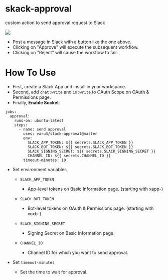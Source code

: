 # skack-approval

custom action to send approval request to Slack

![](https://user-images.githubusercontent.com/35091584/195488201-acc24277-5e0c-431f-a4b3-21b4430d5d80.png)


- Post a message in Slack with a button like the one above.
- Clicking on "Approve" will execute the subsequent workflow.
- Clicking on "Reject" will cause the workflow to fail.

# How To Use

- First, create a Slack App and install in your workspace.
- Second, add `chat:write` and `im:write` to OAuth Scope on OAuth & Permissions page.
- Finally, **Enable Socket**.

```
jobs:
  approval:
    runs-on: ubuntu-latest
    steps:
      - name: send approval
        uses: varu3/slack-approval@master
        env:
          SLACK_APP_TOKEN: ${{ secrets.SLACK_APP_TOKEN }}
          SLACK_BOT_TOKEN: ${{ secrets.SLACK_BOT_TOKEN }}
          SLACK_SIGNING_SECRET: ${{ secrets.SLACK_SIGNING_SECRET }}
          CHANNEL_ID: ${{ secrets.CHANNEL_ID }}
        timeout-minutes: 10
```

- Set environment variables

  - `SLACK_APP_TOKEN`

    - App-level tokens on Basic Information page. (starting with xapp-)

  - `SLACK_BOT_TOKEN`

    - Bot-level tokens on OAuth & Permissions page. (starting with xoxb-)

  - `SLACK_SIGNING_SECRET`

    - Signing Secret on Basic Information page.

  - `CHANNEL_ID`

    - Channel ID for which you want to send approval.

- Set `timeout-minutes`
  - Set the time to wait for approval.
